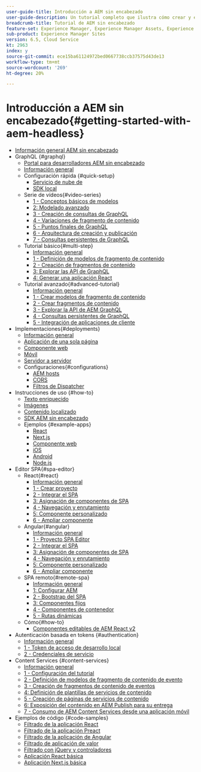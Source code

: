 ```yaml
---
user-guide-title: Introducción a AEM sin encabezado
user-guide-description: Un tutorial completo que ilustra cómo crear y exponer contenido mediante AEM sin encabezado.
breadcrumb-title: Tutorial de AEM sin encabezado
feature-set: Experience Manager, Experience Manager Assets, Experience Manager Sites
sub-product: Experience Manager Sites
version: 6.5, Cloud Service
kt: 2963
index: y
source-git-commit: ece15ba61124972bed0667738ccb37575d43de13
workflow-type: tm+mt
source-wordcount: '269'
ht-degree: 20%

---
```



# Introducción a AEM sin encabezado{#getting-started-with-aem-headless}

+ [Información general AEM sin encabezado](./overview.md)
+ GraphQL {#graphql}
   + [Portal para desarrolladores AEM sin encabezado](https://experienceleague.adobe.com/landing/experience-manager/headless/developer.html)
   + [Información general](./graphql/overview.md)
   + Configuración rápida {#quick-setup}
      + [Servicio de nube de ](./graphql/quick-setup/cloud-service.md)
      + [SDK local](./graphql/quick-setup/local-sdk.md)
   + Serie de vídeos{#video-series}
      + [1 - Conceptos básicos de modelos](./graphql/video-series/modeling-basics.md)
      + [2: Modelado avanzado](./graphql/video-series/advanced-modeling.md)
      + [3 - Creación de consultas de GraphQL](./graphql/video-series/creating-graphql-queries.md)
      + [4 - Variaciones de fragmento de contenido](./graphql/video-series/content-fragment-variations.md)
      + [5 - Puntos finales de GraphQL](./graphql/video-series/graphql-endpoints.md)
      + [6 - Arquitectura de creación y publicación](./graphql/video-series/author-publish-architecture.md)
      + [7 - Consultas persistentes de GraphQL](./graphql/video-series/graphql-persisted-queries.md)
   + Tutorial básico{#multi-step}
      + [Información general](./graphql/multi-step/overview.md)
      + [1 - Definición de modelos de fragmento de contenido](./graphql/multi-step/content-fragment-models.md)
      + [2 - Creación de fragmentos de contenido](./graphql/multi-step/author-content-fragments.md)
      + [3: Explorar las API de GraphQL](./graphql/multi-step/explore-graphql-api.md)
      + [4: Generar una aplicación React](./graphql/multi-step/graphql-and-react-app.md)
   + Tutorial avanzado{#advanced-tutorial}
      + [Información general](/help/headless-tutorial/graphql/advanced-graphql/overview.md)
      + [1 - Crear modelos de fragmento de contenido](/help/headless-tutorial/graphql/advanced-graphql/create-content-fragment-models.md)
      + [2 - Crear fragmentos de contenido](/help/headless-tutorial/graphql/advanced-graphql/author-content-fragments.md)
      + [3 - Explorar la API de AEM GraphQL](/help/headless-tutorial/graphql/advanced-graphql/explore-graphql-api.md)
      + [4 - Consultas persistentes de GraphQL](/help/headless-tutorial/graphql/advanced-graphql/graphql-persisted-queries.md)
      + [5 - Integración de aplicaciones de cliente](/help/headless-tutorial/graphql/advanced-graphql/client-application-integration.md)
+ Implementaciones{#deployments}
   + [Información general](./graphql/deployment/overview.md)
   + [Aplicación de una sola página](./graphql/deployment/spa.md)
   + [Componente web](./graphql/deployment/web-component.md)
   + [Móvil](./graphql/deployment/mobile.md)
   + [Servidor a servidor](./graphql/deployment/server-to-server.md)
   + Configuraciones{#configurations}
      + [AEM hosts](./graphql/deployment/configurations/aem-hosts.md)
      + [CORS](./graphql/deployment/configurations/cors.md)
      + [Filtros de Dispatcher](./graphql/deployment/configurations/dispatcher-filters.md)
+ Instrucciones de uso {#how-to}
   + [Texto enriquecido](./graphql/how-to/rich-text.md)
   + [Imágenes](./graphql/how-to/images.md)
   + [Contenido localizado](./graphql/how-to/localized-content.md)
   + [SDK AEM sin encabezado](./graphql/how-to/aem-headless-sdk.md)
   + Ejemplos {#example-apps}
      + [React](./graphql/example-apps/react-app.md)
      + [Next.js](./graphql/example-apps/next-js.md)
      + [Componente web](./graphql/example-apps/web-component.md)
      + [iOS](./graphql/example-apps/ios-swiftui-app.md)
      + [Android](./graphql/example-apps/android-app.md)
      + [Node.js](./graphql/example-apps/server-to-server-app.md)
+ Editor SPA{#spa-editor}
   + React{#react}
      + [Información general](./spa-editor/react/overview.md)
      + [1 - Crear proyecto](./spa-editor/react/create-project.md)
      + [2 - Integrar el SPA](./spa-editor/react/integrate-spa.md)
      + [3: Asignación de componentes de SPA](./spa-editor/react/map-components.md)
      + [4 - Navegación y enrutamiento](./spa-editor/react/navigation-routing.md)
      + [5: Componente personalizado](./spa-editor/react/custom-component.md)
      + [6 - Ampliar componente](./spa-editor/react/extend-component.md)
   + Angular{#angular}
      + [Información general](./spa-editor/angular/overview.md)
      + [1 - Proyecto SPA Editor](./spa-editor/angular/create-project.md)
      + [2 - Integrar el SPA](./spa-editor/angular/integrate-spa.md)
      + [3: Asignación de componentes de SPA](./spa-editor/angular/map-components.md)
      + [4 - Navegación y enrutamiento](./spa-editor/angular/navigation-routing.md)
      + [5: Componente personalizado](./spa-editor/angular/custom-component.md)
      + [6 - Ampliar componente](./spa-editor/angular/extend-component.md)
   + SPA remoto{#remote-spa}
      + [Información general](./spa-editor/remote-spa/overview.md)
      + [1: Configurar AEM](./spa-editor/remote-spa/aem-configure.md)
      + [2 - Bootstrap del SPA](./spa-editor/remote-spa/spa-bootstrap.md)
      + [3: Componentes fijos](./spa-editor/remote-spa/spa-fixed-component.md)
      + [4 - Componentes de contenedor](./spa-editor/remote-spa/spa-container-component.md)
      + [5 - Rutas dinámicas](./spa-editor/remote-spa/spa-dynamic-routes.md)
   + Cómo{#how-to}
      + [Componentes editables de AEM React v2](./spa-editor/how-to/react-core-components-v2.md)
+ Autenticación basada en tokens {#authentication}
   + [Información general](./authentication/overview.md)
   + [1 - Token de acceso de desarrollo local](./authentication/local-development-access-token.md)
   + [2 - Credenciales de servicio](./authentication/service-credentials.md)
+ Content Services {#content-services}
   + [Información general](./content-services/overview.md)
   + [1 - Configuración del tutorial](./content-services/chapter-1.md)
   + [2 - Definición de modelos de fragmento de contenido de evento](./content-services/chapter-2.md)
   + [3 - Creación de fragmentos de contenido de eventos](./content-services/chapter-3.md)
   + [4: Definición de plantillas de servicios de contenido](./content-services/chapter-4.md)
   + [5 - Creación de páginas de servicios de contenido](./content-services/chapter-5.md)
   + [6: Exposición del contenido en AEM Publish para su entrega](./content-services/chapter-6.md)
   + [7 - Consumo de AEM Content Services desde una aplicación móvil](./content-services/chapter-7.md)
+ Ejemplos de código {#code-samples}
   + [Filtrado de la aplicación React](./graphql/code-samples/filtering-react-app.md)
   + [Filtrado de la aplicación Preact](./graphql/code-samples/filtering-preact-app.md)
   + [Filtrado de la aplicación de Angular](./graphql/code-samples/filtering-angular-app.md)
   + [Filtrado de aplicación de valor](./graphql/code-samples/filtering-vue-app.md)
   + [Filtrado con jQuery y controladores](./graphql/code-samples/filtering-jquery-handlebars.md)
   + [Aplicación React básica](./graphql/code-samples/basic-react-app.md)
   + [Aplicación Next.js básica](./graphql/code-samples/basic-nextjs-app.md)
